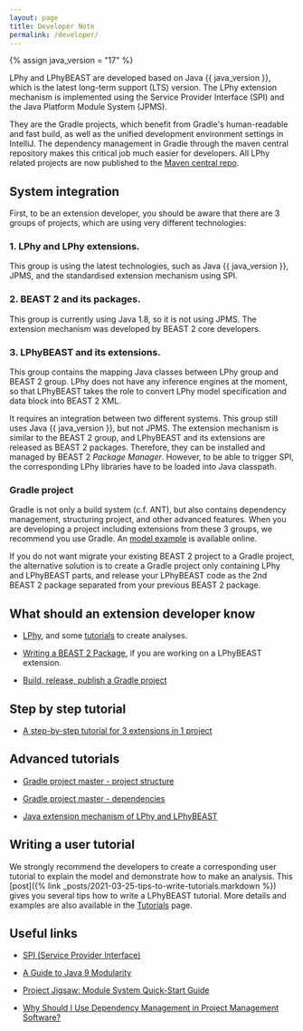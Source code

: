 ```yaml
---
layout: page
title: Developer Note
permalink: /developer/
---
```


{% assign java_version = "17" %}

LPhy and LPhyBEAST are developed based on Java {{ java_version }},
which is the latest long-term support (LTS) version.
The LPhy extension mechanism is implemented using
the Service Provider Interface (SPI) and the Java Platform Module System (JPMS).

They are the Gradle projects, which benefit from Gradle's human-readable and fast build,
as well as the unified development environment settings in IntelliJ.
The dependency management in Gradle through the maven central repository makes
this critical job much easier for developers. 
All LPhy related projects are now published to the
[Maven central repo](https://search.maven.org/search?q=g:io.github.linguaphylo).


## System integration 

First, to be an extension developer, you should be aware that there are 3 groups of projects,
which are using very different technologies:

### 1. LPhy and LPhy extensions. 

This group is using the latest technologies, 
such as Java {{ java_version }}, JPMS, and the standardised extension mechanism using SPI.

### 2. BEAST 2 and its packages.

This group is currently using Java 1.8, so it is not using JPMS. 
The extension mechanism was developed by BEAST 2 core developers.

### 3. LPhyBEAST and its extensions.

This group contains the mapping Java classes between LPhy group and BEAST 2 group.
LPhy does not have any inference engines at the moment, 
so that LPhyBEAST takes the role to convert LPhy model specification and data block into BEAST 2 XML.

It requires an integration between two different systems. 
This group still uses Java {{ java_version }}, but not JPMS. 
The extension mechanism is similar to the BEAST 2 group,
and LPhyBEAST and its extensions are released as BEAST 2 packages.
Therefore, they can be installed and managed by BEAST 2 _Package Manager_.
However, to be able to trigger SPI, the corresponding LPhy libraries have to be loaded into Java classpath.

### Gradle project

Gradle is not only a build system (c.f. ANT), but also contains dependency management,
structuring project, and other advanced features.
When you are developing a project including extensions from these 3 groups,
we recommend you use Gradle.
An [model example](/developer/implement-ext) is available online. 

If you do not want migrate your existing BEAST 2 project to a Gradle project,
the alternative solution is to create a Gradle project only containing
LPhy and LPhyBEAST parts, and release your LPhyBEAST code as the 2nd BEAST 2 package
separated from your previous BEAST 2 package.  


## What should an extension developer know

* [LPhy](https://linguaphylo.github.io), and some [tutorials](/tutorials) to create analyses. 

* [Writing a BEAST 2 Package](https://www.beast2.org/writing-a-beast-2-package/),
if you are working on a LPhyBEAST extension.

* [Build, release, publish a Gradle project](https://github.com/LinguaPhylo/linguaPhylo/blob/master/DEV_NOTE.md)

## Step by step tutorial

* [A step-by-step tutorial for 3 extensions in 1 project](/developer/three-ext-in-one)

## Advanced tutorials

* [Gradle project master - project structure](/developer/project-structure/)

* [Gradle project master - dependencies](/developer/dependencies/)

* [Java extension mechanism of LPhy and LPhyBEAST](/developer/java-dev/)

## Writing a user tutorial

We strongly recommend the developers to create a corresponding user tutorial 
to explain the model and demonstrate how to make an analysis.
This [post]({% link _posts/2021-03-25-tips-to-write-tutorials.markdown %}) 
gives you several tips how to write a LPhyBEAST tutorial.
More details and examples are also available in the [Tutorials](/tutorials) page.   


## Useful links

[//]: # (https://www.infoq.com/articles/java11-aware-service-module/)
* [SPI (Service Provider Interface)](https://www.baeldung.com/java-spi)

[//]: # (https://openjdk.java.net/jeps/261)
* [A Guide to Java 9 Modularity](https://www.baeldung.com/java-9-modularity)

* [Project Jigsaw: Module System Quick-Start Guide](https://openjdk.java.net/projects/jigsaw/quick-start)

* [Why Should I Use Dependency Management in Project Management Software?](https://www.wrike.com/project-management-guide/faq/why-should-i-use-dependency-management-in-project-management-software/)
